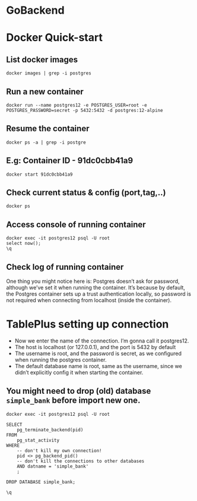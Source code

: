 # GoBackend


# Docker Quick-start
## List docker images
```
docker images | grep -i postgres
```

## Run a new container
```
docker run --name postgres12 -e POSTGRES_USER=root -e POSTGRES_PASSWORD=secret -p 5432:5432 -d postgres:12-alpine
```

## Resume the container
```
docker ps -a | grep -i postgre 
```

## E.g: Container ID - 91dc0cbb41a9
```
docker start 91dc0cbb41a9
```

## Check current status & config (port,tag,..)
```
docker ps
```

## Access console of running container
```
docker exec -it postgres12 psql -U root
select now();
\q
```

## Check log of running container


One thing you might notice here is: Postgres doesn’t ask for password, although we’ve set it when running the container. It’s because by default, the Postgres container sets up a trust authentication locally, so password is not required when connecting from localhost (inside the container).


# TablePlus setting up connection

* Now we enter the name of the connection. I’m gonna call it postgres12.
* The host is localhost (or 127.0.0.1), and the port is 5432 by default
* The username is root, and the password is secret, as we configured when running the postgres container.
* The default database name is root, same as the username, since we didn’t explicitly config it when starting the container.

## You might need to drop (old) database `simple_bank` before import new one.

```
docker exec -it postgres12 psql -U root

SELECT 
    pg_terminate_backend(pid) 
FROM 
    pg_stat_activity 
WHERE 
    -- don't kill my own connection!
    pid <> pg_backend_pid()
    -- don't kill the connections to other databases
    AND datname = 'simple_bank'
    ;

DROP DATABASE simple_bank;

\q
```
